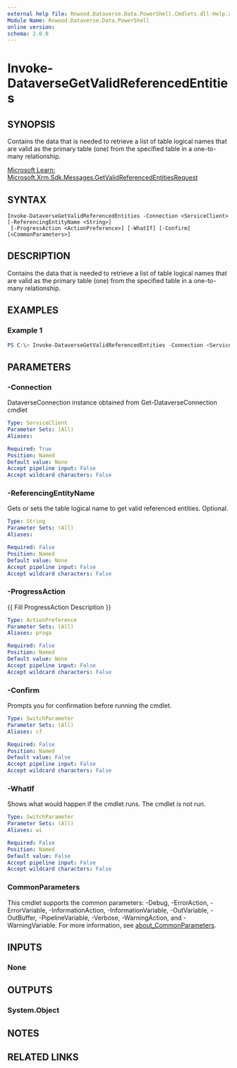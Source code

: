 ```yaml
---
external help file: Rnwood.Dataverse.Data.PowerShell.Cmdlets.dll-Help.xml
Module Name: Rnwood.Dataverse.Data.PowerShell
online version:
schema: 2.0.0
---
```


# Invoke-DataverseGetValidReferencedEntities

## SYNOPSIS
Contains the data that is needed to retrieve a list of table logical names that are valid as the primary table (one) from the specified table in a one-to-many relationship.

[Microsoft Learn: Microsoft.Xrm.Sdk.Messages.GetValidReferencedEntitiesRequest](https://learn.microsoft.com/dotnet/api/Microsoft.Xrm.Sdk.Messages.GetValidReferencedEntitiesRequest)

## SYNTAX

```
Invoke-DataverseGetValidReferencedEntities -Connection <ServiceClient> [-ReferencingEntityName <String>]
 [-ProgressAction <ActionPreference>] [-WhatIf] [-Confirm] [<CommonParameters>]
```

## DESCRIPTION
Contains the data that is needed to retrieve a list of table logical names that are valid as the primary table (one) from the specified table in a one-to-many relationship.

## EXAMPLES

### Example 1
```powershell
PS C:\> Invoke-DataverseGetValidReferencedEntities -Connection <ServiceClient> -ReferencingEntityName <String>
```

## PARAMETERS

### -Connection
DataverseConnection instance obtained from Get-DataverseConnection cmdlet

```yaml
Type: ServiceClient
Parameter Sets: (All)
Aliases:

Required: True
Position: Named
Default value: None
Accept pipeline input: False
Accept wildcard characters: False
```

### -ReferencingEntityName
Gets or sets the table logical name to get valid referenced entities. Optional.

```yaml
Type: String
Parameter Sets: (All)
Aliases:

Required: False
Position: Named
Default value: None
Accept pipeline input: False
Accept wildcard characters: False
```

### -ProgressAction
{{ Fill ProgressAction Description }}

```yaml
Type: ActionPreference
Parameter Sets: (All)
Aliases: proga

Required: False
Position: Named
Default value: None
Accept pipeline input: False
Accept wildcard characters: False
```

### -Confirm
Prompts you for confirmation before running the cmdlet.

```yaml
Type: SwitchParameter
Parameter Sets: (All)
Aliases: cf

Required: False
Position: Named
Default value: False
Accept pipeline input: False
Accept wildcard characters: False
```

### -WhatIf
Shows what would happen if the cmdlet runs. The cmdlet is not run.

```yaml
Type: SwitchParameter
Parameter Sets: (All)
Aliases: wi

Required: False
Position: Named
Default value: False
Accept pipeline input: False
Accept wildcard characters: False
```

### CommonParameters
This cmdlet supports the common parameters: -Debug, -ErrorAction, -ErrorVariable, -InformationAction, -InformationVariable, -OutVariable, -OutBuffer, -PipelineVariable, -Verbose, -WarningAction, and -WarningVariable. For more information, see [about_CommonParameters](http://go.microsoft.com/fwlink/?LinkID=113216).

## INPUTS

### None
## OUTPUTS

### System.Object
## NOTES

## RELATED LINKS
